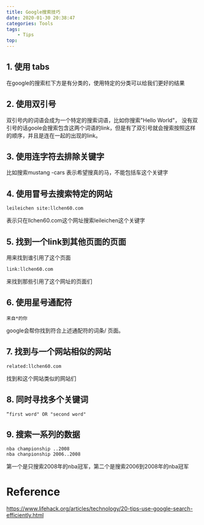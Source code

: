 ```yaml
---
title: Google搜索技巧
date: 2020-01-30 20:38:47
categories: Tools
tags:
    - Tips
top:
---
```


## 1. 使用 tabs 

在google的搜索栏下方是有分类的，使用特定的分类可以给我们更好的结果

## 2. 使用双引号

双引号内的词语会成为一个特定的搜索词语，比如你搜索"Hello World"， 没有双引号的话goole会搜索包含这两个词语的link，但是有了双引号就会搜索按照这样的顺序，并且是连在一起的出现的link。

## 3. 使用连字符去排除关键字

比如搜索mustang -cars 表示希望搜真的马，不能包括车这个关键字

## 4. 使用冒号去搜索特定的网站

    leileichen site:llchen60.com
    
表示只在llchen60.com这个网址搜索leileichen这个关键字

## 5. 找到一个link到其他页面的页面

用来找到谁引用了这个页面

    link:llchen60.com
来找到那些引用了这个网址的页面们

## 6. 使用星号通配符

    来自*的你
    
google会帮你找到符合上述通配符的词条/ 页面。

## 7. 找到与一个网站相似的网站

    related:llchen60.com
    
找到和这个网站类似的网站们 

## 8. 同时寻找多个关键词
    
    “first word" OR "second word"

## 9. 搜索一系列的数据

    nba championship ..2008
    nba chanpionship 2006..2008
    
第一个是只搜索2008年的nba冠军，第二个是搜索2006到2008年的nba冠军


# Reference

https://www.lifehack.org/articles/technology/20-tips-use-google-search-efficiently.html

